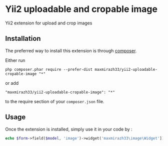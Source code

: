 Yii2 uploadable and cropable image
==================================
Yii2 extension for upload and crop images

Installation
------------

The preferred way to install this extension is through [composer](http://getcomposer.org/download/).

Either run

```
php composer.phar require --prefer-dist maxmirazh33/yii2-uploadable-cropable-image "*"
```

or add

```
"maxmirazh33/yii2-uploadable-cropable-image": "*"
```

to the require section of your `composer.json` file.


Usage
-----

Once the extension is installed, simply use it in your code by  :

```php
echo $form->field($model, 'image')->widget('maxmirazh33\image\Widget']);
```
